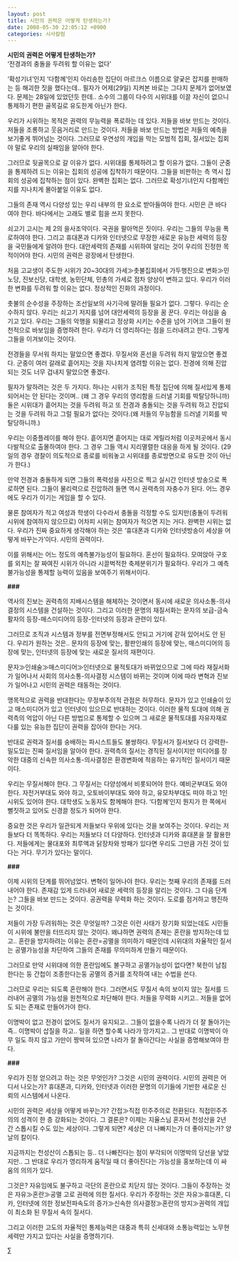 ```yaml
---
layout: post
title: 시민의 권력은 어떻게 탄생하는가?
date: 2008-05-30 22:05:12 +0900
categories: 시사칼럼
---
```

**시민의 권력은 어떻게 탄생하는가?**  
‘전경과의 충돌을 두려워 할 이유는 없다’ 

‘확성기녀’인지 ‘다함께’인지 아리송한 집단이 마르크스 이름으로 얄궂은 잡지를 판매하는 등 해괴한 짓을 했다는데.. 필자가 어제(29일) 지켜본 바로는 그다지 문제가 없어보였다. 문제는 28일에 있었던듯 한데.. 소수의 그룹이 다수의 시위대를 이끌 자신이 없으니 통제하기 편한 골목길로 유도한게 아닌가 한다. 

우리가 시위하는 목적은 권력의 무능력을 폭로하는 데 있다. 저들을 바보 만드는 것이다. 저들을 조롱하고 웃음거리로 만드는 것이다. 저들을 바보 만드는 방법은 저들의 예측을 보기좋게 뛰어넘는 것이다. 그러므로 우연성의 개입을 막는 모범적 집회, 질서있는 집회야 말로 우리의 실패임을 알아야 한다. 

그러므로 뒷골목으로 갈 이유가 없다. 시위대를 통제하려고 할 이유가 없다. 그들이 군중을 통제하려 드는 이유는 집회의 성공에 집착하기 때문이다. 그들을 비판하는 측 역시 집회의 성공에 집착하는 점이 있다. 완벽한 집회는 없다. 그러므로 확성기녀인지 다함께인지를 지나치게 몰아붙일 이유도 없다. 

그들의 존재 역시 다양성 있는 우리 내부의 한 요소로 받아들여야 한다. 시민은 큰 바다여야 한다. 바다에서는 고래도 별로 힘을 쓰지 못한다. 

쇠고기 고시는 제 2의 을사조약이다. 국권을 팔아먹은 짓이다. 우리는 그들의 무능을 폭로하여야 한다. 그리고 휴대폰과 디카와 인터넷으로 무장한 새로운 유능한 세력의 등장을 국민들에게 알려야 한다. 대안세력의 존재를 시위하여 알리는 것이 우리의 진정한 목적이어야 한다. 시민의 권력은 광장에서 탄생한다. 

처음 고교생이 주도한 시위가 20~30대의 가세≫촛불집회에서 가두행진으로 변화≫민노당, 진보신당, 대학생, 농민단체, 민총의 가세로 점차 양상이 변하고 있다. 우리가 이러한 변화를 두려워 할 이유는 없다. 정상적인 진화의 과정이다. 

촛불의 순수성을 주장하는 조선일보의 사기극에 말려들 필요가 없다. 그렇다. 우리는 순수하지 않다. 우리는 쇠고기 저지를 넘어 대안세력의 등장을 꿈 꾼다. 우리는 야심을 숨기고 있다. 우리는 그들의 악행을 되물리고 정상화 시키는 수준을 넘어 기어코 그들이 원천적으로 바보임을 증명하려 한다. 우리가 더 영리하다는 점을 드러내려고 한다. 그렇게 그들을 이겨보이는 것이다. 

전경들을 무서워 하지는 말았으면 좋겠다. 무질서와 혼선을 두려워 하지 말았으면 좋겠다. 군중이 여러 갈래로 흩어지는 것을 지나치게 염려할 이유는 없다. 전경에 의해 진압되는 것도 너무 겁내지 말았으면 좋겠다. 

필자가 말하려는 것은 두 가지다. 하나는 시위가 조직된 특정 집단에 의해 질서있게 통제되어서는 안 된다는 것이며.. (왜 그 경우 우리의 영리함을 드러낼 기회를 박탈당하니까) 둘은 시위대가 흩어지는 것을 두려워 하고 또 전경과 충돌되는 것을 두려워 하고 진압되는 것을 두려워 하고 그럴 필요가 없다는 것이다.(왜 저들의 무능함을 드러낼 기회를 박탈당하니까.)

우리는 이중플레이를 해야 한다. 흩어지면 흩어지는 대로 게릴라처럼 이곳저곳에서 동시다발적으로 출몰하여야 한다. 그 경우 그들 역시 지리멸렬한 대응을 하게 될 것이다. (29일의 경우 경찰이 의도적으로 종로를 비워놓고 시위대를 종로방면으로 유도한 것이 아닌가 한다.) 

만약 전경과 충돌하게 되면 그들의 폭력성을 사진으로 찍고 실시간 인터넷 방송으로 폭로하면 된다. 그들이 물리력으로 진압하려 들면 역시 권력측의 자충수가 된다. 어느 경우에도 우리가 이기는 게임을 할 수 있다. 

물론 참여자가 적고 여성과 학생이 다수라서 충돌을 걱정할 수도 있지만(충돌이 두려워 시위에 참여하지 않으므로) 어차피 시위는 참여자가 적으면 지는 거다. 완벽한 시위는 없다. 우리가 진짜 중요하게 생각해야 하는 것은 ‘휴대폰과 디카와 인터넷방송이 세상을 어떻게 바꾸는가’이다. 시민의 권력이다. 

이를 위해서는 어느 정도의 예측불가능성이 필요하다. 혼선이 필요하다. 모여앉아 구호를 외치는 잘 짜여진 시위가 아니라 시끌벅적한 축제분위기가 필요하다. 우리가 그 예측불가능성을 통제할 능력이 있음을 보여주기 위해서이다. 

**###**

역사의 진보는 권력측의 지배시스템을 해체하는 것이면서 동시에 새로운 의사소통-의사결정의 시스템을 건설하는 것이다. 그리고 이러한 문명의 재질서화는 문자의 보급-금속활자의 등장-매스미디어의 등장-인터넷의 등장과 관련이 있다. 

그러므로 조직과 시스템과 정부를 전면부정해서도 안되고 거기에 갇혀 있어서도 안 된다. 우리가 원하는 것은.. 문자의 등장에 맞는, 활판인쇄의 등장에 맞는, 매스미디어의 등장에 맞는, 인터넷의 등장에 맞는 새로운 질서의 재편이다. 

문자≫인쇄술≫매스미디어≫인터넷으로 물적토대가 바뀌었으므로 그에 따라 재질서화가 일어나서 사회의 의사소통-의사결정 시스템이 바뀌는 것이며 이에 따라 변혁과 진보가 일어나고 시민의 권력은 태동하는 것이다. 

맹목적으로 권력을 반대한다는 무정부주의적 관점은 허무하다. 문자가 있고 인쇄술이 있고 매스미디어가 있고 인터넷이 있으므로 반대하는 것이다. 이러한 물적 토대에 의해 권력측의 억압이 아닌 다른 방법으로 통제할 수 있으며 그 새로운 물적토대를 자유자재로 다룰 있는 유능한 집단이 권력을 잡아야 한다는 거다.

반대로 권력과 질서를 숭배하는 파시스트들도 불쌍하다. 무질서가 질서보다 더 강력한-밀도있는 진짜 질서임을 알아야 한다. 권력측의 질서는 경직된 질서이지만 미디어를 장악한 대중의 신속한 의사소통-의사결정은 환경변화에 적응하는 유기적인 질서이기 때문이다. 

우리는 무질서해야 한다. 그 무질서는 다양성에서 비롯되어야 한다. 예비군부대도 와야 한다. 자전거부대도 와야 하고, 오토바이부대도 와야 하고, 유모차부대도 떠야 하고 1인시위도 있어야 한다. 대학생도 노동자도 함께해야 한다. ‘다함께’인지 뭔지가 한 쪽에서 뻘짓하고 있어도 신경끌 정도가 되어야 한다. 

중요한 것은 우리가 일관되게 저들보다 우위에 있다는 것을 보여주는 것이다. 우리는 저들보다 더 똑똑하다. 우리는 저들보다 더 다양하다. 인터넷과 디카와 휴대폰을 잘 활용한다. 저들에게는 물대포와 최루액과 닭장차와 방패가 있다면 우리도 그만큼 가진 것이 있다는 거다. 무기가 있다는 말이다. 

**###**

이제 시위의 단계를 뛰어넘었다. 변혁이 일어나야 한다. 우리는 첫째 우리의 존재를 드러내어야 한다. 존재감 있게 드러내어 새로운 세력의 등장을 알리는 것이다. 그 다음 단계는? 그들을 바보 만드는 것이다. 공권력을 무력화 하는 것이다. 도로를 점거하고 행진하는 것이다.

저들이 가장 두려워하는 것은 무엇일까? 그것은 이런 사태가 장기화 되었는데도 시민들이 시위에 불만을 터뜨리지 않는 것이다. 왜냐하면 권력의 존재는 혼란을 방지하는데 있고.. 혼란을 방지하려는 이유는 혼란=공멸을 의미하기 때문인데 시위대의 자율적인 질서는 공멸가능성을 차단하여 그들의 존재를 무의미하게 만들기 때문이다.

그러므로 만약 시위대에 의한 혼란임에도 불구하고 공멸가능성이 없다면? 북한이 남침한다는 둥 간첩이 조종한다는둥 공멸의 증거를 조작하여 내는 수법을 쓴다.

그러므로 우리는 되도록 혼란해야 한다. 그러면서도 무질서 속의 보이지 않는 질서를 드러내어 공멸의 가능성을 원천적으로 차단해야 한다. 저들을 무력화 시키고.. 저들을 없어도 되는 존재로 만들어가야 한다. 

이명박이 없고 전경이 없어도 질서가 유지되고.. 그들이 없을수록 나라가 더 잘 돌아가는 즉.. 이명박이 삽질을 하고.. 일을 하면 할수록 나라가 망가지고.. 그 반대로 이명박이 아무 일도 하지 않고 가만이 짱박혀 있으면 나라가 잘 돌아간다는 사실을 증명해보여야 한다. 

**###**

우리가 진정 얻으려고 하는 것은 무엇인가? 그것은 시민의 권력이다. 시민의 권력은 어디서 나오는가? 휴대폰과, 디카와, 인터넷과 이러한 문명의 이기들에 기반한 새로운 신뢰의 시스템에서 나온다. 

시민의 권력은 세상을 어떻게 바꾸는가? 간접≫직접 민주주의로 전환된다. 직접민주주의의 성격이 한 층 강화되는 것이다. 그 결론은? 이제는 지율스님 혼자서 천성산을 2년간 스톱시킬 수도 있는 세상이다. 그렇게 되면? 세상은 더 나빠지는가 더 좋아지는가? 양날의 칼이다. 

지금까지는 천성산이 스톱되는 등.. 더 나빠진다는 점이 부각되어 이명박의 당선을 낳았지만.. 그 반대로 우리가 영리하게 움직일 때 더 좋아진다는 가능성을 홍보하는데 이 싸움의 의의가 있다. 

그것은? 자유임에도 불구하고 극단의 혼란으로 치닫지 않는 것이다. 그들이 주장하는 것은 자유≫혼란≫공멸 고로 권력에 의한 질서다. 우리가 주장하는 것은 자유≫휴대폰, 디카, 인터넷에 의한 정보전파속도의 증가≫신속한 의사결정≫혼란의 방지≫권력의 개입이 최소화 된 무질서 속의 질서다. 

그리고 이러한 고도의 자율적인 통제능력은 대중과 특히 신세대와 소통능력있는 노무현 세력만 가지고 있다는 사실을 증명하기다. 



∑